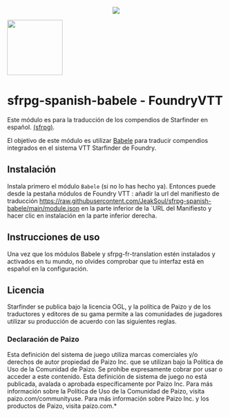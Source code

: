 <p align="center">
<a href='https://paizo.com/starfinder'><img src="https://www.black-book-editions.fr/contenu/partners/tonyb/image/starfinder_1000x200.png" border='none'></a>
</p>

<a href='https://foundryvtt.com'><img src="https://foundryvtt.wiki/fvtt-solid-512.png" width='128' height='128' border='none'></a></td>
&nbsp;&nbsp;&nbsp;&nbsp;

</p>

# sfrpg-spanish-babele - FoundryVTT
Este módulo es para la traducción de los compendios de Starfinder en español. [(sfrpg)](https://foundryvtt.com/packages/sfrpg).

 
El objetivo de este módulo es utilizar [Babele](https://foundryvtt.com/packages/babele/) para traducir compendios integrados en el sistema VTT Starfinder de Foundry.

## Instalación
Instala primero el módulo `Babele` (si no lo has hecho ya).
Entonces puede desde la pestaña módulos de Foundry VTT :
añadir la url del manifiesto de traducción https://raw.githubusercontent.com/JeakSoul/sfrpg-spanish-babele/main/module.json en la parte inferior de la `URL del Manifiesto y hacer clic en instalación en la parte inferior derecha.
  
  
## Instrucciones de uso
Una vez que los módulos Babele y sfrpg-fr-translation estén instalados y activados en tu mundo, no olvides comprobar que tu interfaz está en español en la configuración.
  
## Licencia
Starfinder se publica bajo la licencia OGL, y la política de Paizo y de los traductores y editores de su gama permite a las comunidades de jugadores utilizar su producción de acuerdo con las siguientes reglas.

### Declaración de Paizo
Esta definición del sistema de juego utiliza marcas comerciales y/o derechos de autor propiedad de Paizo Inc. que se utilizan bajo la Política de Uso de la Comunidad de Paizo. Se prohíbe expresamente cobrar por usar o acceder a este contenido. Esta definición de sistema de juego no está publicada, avalada o aprobada específicamente por Paizo Inc. Para más información sobre la Política de Uso de la Comunidad de Paizo, visita paizo.com/communityuse. Para más información sobre Paizo Inc. y los productos de Paizo, visita paizo.com.*  
